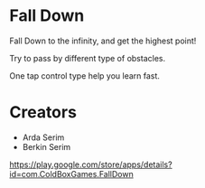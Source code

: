 # Fall Down
Fall Down to the infinity, and get the highest point!

Try to pass by different type of obstacles.

One tap control type help you learn fast.
# Creators
- Arda Serim
- Berkin Serim


https://play.google.com/store/apps/details?id=com.ColdBoxGames.FallDown

